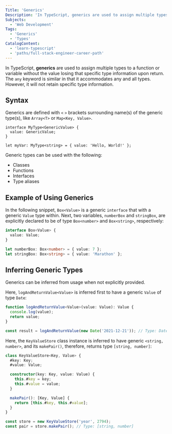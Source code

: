 ```yaml
---
Title: 'Generics'
Description: 'In TypeScript, generics are used to assign multiple types to a function or variable without the value losing that specific type information upon return.'
Subjects:
  - 'Web Development'
Tags:
  - 'Generics'
  - 'Types'
CatalogContent:
  - 'learn-typescript'
  - 'paths/full-stack-engineer-career-path'
---
```


In TypeScript, **generics** are used to assign multiple types to a function or variable without the value losing that specific type information upon return. The `any` keyword is similar in that it accommodates any and all types. However, it will not retain specific type information.

## Syntax

Generics are defined with `<` `>` brackets surrounding name(s) of the generic type(s), like `Array<T>` or `Map<Key, Value>`.

```pseudo
interface MyType<GenericValue> {
  value: GenericValue;
}

let myVar: MyType<string> = { value: 'Hello, World!' };
```

Generic types can be used with the following:

- Classes
- Functions
- Interfaces
- Type aliases

## Example of Using Generics

In the following snippet, `Box<Value>` is a generic `interface` that with a generic `Value` type within. Next, two variables, `numberBox` and `stringBox`, are explicitly declared to be of type `Box<number>` and `Box<string>`, respectively:

```ts
interface Box<Value> {
  value: Value;
}

let numberBox: Box<number> = { value: 7 };
let stringBox: Box<string> = { value: 'Marathon' };
```

## Inferring Generic Types

Generics can be inferred from usage when not explicitly provided.

Here, `logAndReturnValue<Value>` is inferred first to have a generic `Value` of type `Date`:

```ts
function logAndReturnValue<Value>(value: Value): Value {
  console.log(value);
  return value;
}

const result = logAndReturnValue(new Date('2021-12-21')); // Type: Date
```

Here, the `KeyValueStore` class instance is inferred to have generic `<string, number>`, and its `makePair()`, therefore, returns type `[string, number]`:

```ts
class KeyValueStore<Key, Value> {
  #key: Key;
  #value: Value;

  constructor(key: Key, value: Value) {
    this.#key = key;
    this.#value = value;
  }

  makePair(): [Key, Value] {
    return [this.#key, this.#value];
  }
}

const store = new KeyValueStore('year', 2794);
const pair = store.makePair(); // Type: [string, number]
```
